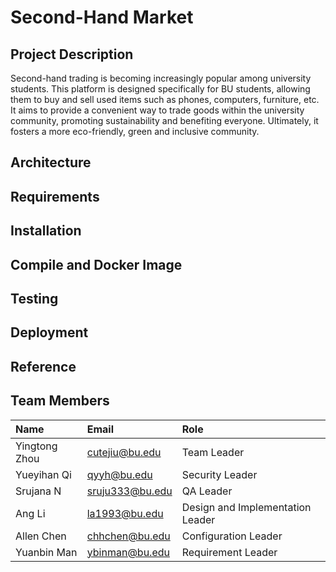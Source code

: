 # Second-Hand Market

## Project Description

Second-hand trading is becoming increasingly popular among university students. This platform is designed specifically for BU students, allowing them to buy and sell used items such as phones, computers, furniture, etc. It aims to provide a convenient way to trade goods within the university community, promoting sustainability and benefiting everyone. Ultimately, it fosters a more eco-friendly, green and inclusive community.

## Architecture


## Requirements


## Installation


## Compile and Docker Image


## Testing


## Deployment



## Reference


## Team Members
| Name   | Email | Role |
| :---------------- | :------ | :---- |
|Yingtong Zhou |cutejiu@bu.edu |  Team Leader|
|Yueyihan Qi |qyyh@bu.edu | Security Leader|
|Srujana N | sruju333@bu.edu| QA Leader|
|Ang Li |la1993@bu.edu | Design and Implementation Leader|
|Allen Chen |chhchen@bu.edu|Configuration Leader|
|Yuanbin Man |ybinman@bu.edu |Requirement Leader|